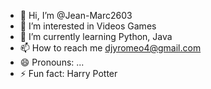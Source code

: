 - 👋 Hi, I’m @Jean-Marc2603
- 👀 I’m interested in Videos Games
- 🌱 I’m currently learning Python, Java
- 📫 How to reach me djyromeo4@gmail.com
- 😄 Pronouns: ...
- ⚡ Fun fact: Harry Potter

<!---
Jean-Marc2603/Jean-Marc2603 is a ✨ special ✨ repository because its `README.md` (this file) appears on your GitHub profile.
You can click the Preview link to take a look at your changes.
--->
